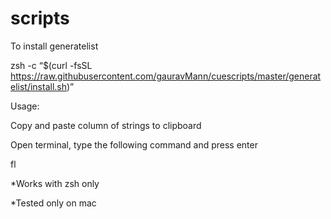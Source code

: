 # scripts


To install generatelist

zsh -c “$(curl -fsSL https://raw.githubusercontent.com/gauravMann/cuescripts/master/generatelist/install.sh)”

Usage:

Copy and paste column of strings to clipboard

Open terminal, type the following command and press enter

fl


*Works with zsh only

*Tested only on mac
